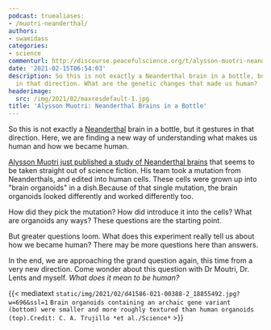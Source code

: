```yaml
---
podcast: truealiases:
- /muotri-neanderthal/
authors:
- swamidass
categories:
- science
commenturl: http://discourse.peacefulscience.org/t/alysson-muotri-neanderthal-brains-in-a-bottle/13212
date: '2021-02-15T06:54:03'
description: So this is not exactly a Neanderthal brain in a bottle, but it gestures
  in that direction. What are the genetic changes that made us human?
headerimage:
  src: /img/2021/02/maxresdefault-1.jpg
title: 'Alysson Muotri: Neanderthal Brains in a Bottle'
---
```


So this is not exactly a [Neanderthal](https://en.wikipedia.org/wiki/Neanderthal) brain in a bottle, but it gestures in that direction. Here, we are finding a new way of understanding what makes us human and how we became human.

[Alysson Muotri just published a study of Neanderthal brains](https://science-sciencemag-org.libproxy.wustl.edu/content/371/6530/eaax2537/tab-pdf) that seems to be taken straight out of science fiction. His team took a mutation from Neanderthals, and edited into human cells. These cells were grown up into "brain organoids" in a dish.Because of that single mutation, the brain organoids looked differently and worked differently too.

How did they pick the mutation? How did introduce it into the cells? What are organoids any ways? These questions are the starting point.

But greater questions loom. What does this experiment really tell us about how we became human? There may be more questions here than answers.

In the end, we are approaching the grand question again, this time from a very new direction. Come wonder about this question with Dr Moutri, Dr. Lents and myself. *What does it mean to be human?*

{{< mediatext `static/img/2021/02/d41586-021-00388-2_18855492.jpg?w=696&ssl=1` `Brain organoids containing an archaic gene variant (bottom) were smaller and more roughly textured than human organoids (top).Credit: C. A. Trujillo *et al./Science*` >}}
